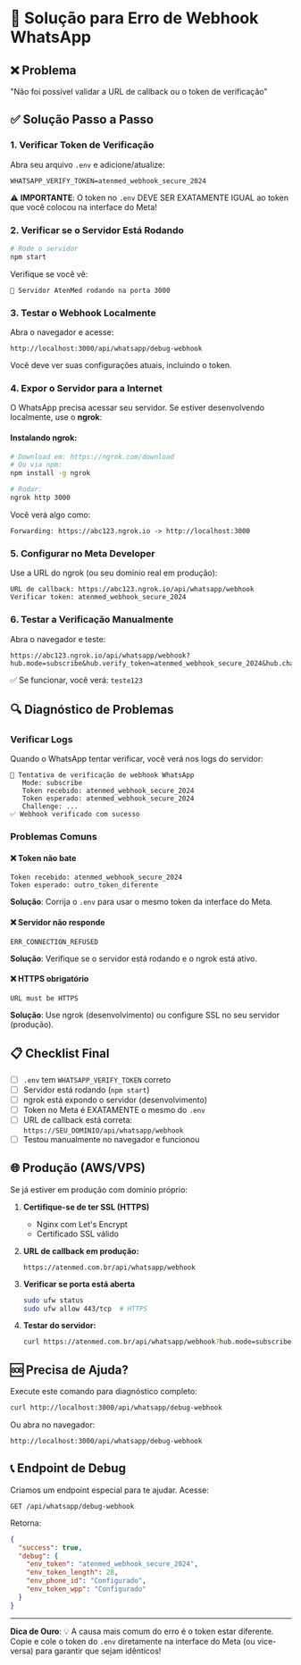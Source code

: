 # 🔧 Solução para Erro de Webhook WhatsApp

## ❌ Problema
"Não foi possível validar a URL de callback ou o token de verificação"

## ✅ Solução Passo a Passo

### 1. **Verificar Token de Verificação**

Abra seu arquivo `.env` e adicione/atualize:

```env
WHATSAPP_VERIFY_TOKEN=atenmed_webhook_secure_2024
```

⚠️ **IMPORTANTE**: O token no `.env` DEVE SER EXATAMENTE IGUAL ao token que você colocou na interface do Meta!

### 2. **Verificar se o Servidor Está Rodando**

```bash
# Rode o servidor
npm start
```

Verifique se você vê:
```
🚀 Servidor AtenMed rodando na porta 3000
```

### 3. **Testar o Webhook Localmente**

Abra o navegador e acesse:
```
http://localhost:3000/api/whatsapp/debug-webhook
```

Você deve ver suas configurações atuais, incluindo o token.

### 4. **Expor o Servidor para a Internet**

O WhatsApp precisa acessar seu servidor. Se estiver desenvolvendo localmente, use o **ngrok**:

#### Instalando ngrok:
```bash
# Download em: https://ngrok.com/download
# Ou via npm:
npm install -g ngrok

# Rodar:
ngrok http 3000
```

Você verá algo como:
```
Forwarding: https://abc123.ngrok.io -> http://localhost:3000
```

### 5. **Configurar no Meta Developer**

Use a URL do ngrok (ou seu domínio real em produção):

```
URL de callback: https://abc123.ngrok.io/api/whatsapp/webhook
Verificar token: atenmed_webhook_secure_2024
```

### 6. **Testar a Verificação Manualmente**

Abra o navegador e teste:
```
https://abc123.ngrok.io/api/whatsapp/webhook?hub.mode=subscribe&hub.verify_token=atenmed_webhook_secure_2024&hub.challenge=teste123
```

✅ Se funcionar, você verá: `teste123`

## 🔍 Diagnóstico de Problemas

### Verificar Logs
Quando o WhatsApp tentar verificar, você verá nos logs do servidor:
```
📱 Tentativa de verificação de webhook WhatsApp
   Mode: subscribe
   Token recebido: atenmed_webhook_secure_2024
   Token esperado: atenmed_webhook_secure_2024
   Challenge: ...
✅ Webhook verificado com sucesso
```

### Problemas Comuns

#### ❌ Token não bate
```
Token recebido: atenmed_webhook_secure_2024
Token esperado: outro_token_diferente
```
**Solução**: Corrija o `.env` para usar o mesmo token da interface do Meta.

#### ❌ Servidor não responde
```
ERR_CONNECTION_REFUSED
```
**Solução**: Verifique se o servidor está rodando e o ngrok está ativo.

#### ❌ HTTPS obrigatório
```
URL must be HTTPS
```
**Solução**: Use ngrok (desenvolvimento) ou configure SSL no seu servidor (produção).

## 📋 Checklist Final

- [ ] `.env` tem `WHATSAPP_VERIFY_TOKEN` correto
- [ ] Servidor está rodando (`npm start`)
- [ ] ngrok está expondo o servidor (desenvolvimento)
- [ ] Token no Meta é EXATAMENTE o mesmo do `.env`
- [ ] URL de callback está correta: `https://SEU_DOMINIO/api/whatsapp/webhook`
- [ ] Testou manualmente no navegador e funcionou

## 🌐 Produção (AWS/VPS)

Se já estiver em produção com domínio próprio:

1. **Certifique-se de ter SSL (HTTPS)**
   - Nginx com Let's Encrypt
   - Certificado SSL válido

2. **URL de callback em produção:**
   ```
   https://atenmed.com.br/api/whatsapp/webhook
   ```

3. **Verificar se porta está aberta**
   ```bash
   sudo ufw status
   sudo ufw allow 443/tcp  # HTTPS
   ```

4. **Testar do servidor:**
   ```bash
   curl https://atenmed.com.br/api/whatsapp/webhook?hub.mode=subscribe&hub.verify_token=atenmed_webhook_secure_2024&hub.challenge=teste
   ```

## 🆘 Precisa de Ajuda?

Execute este comando para diagnóstico completo:
```bash
curl http://localhost:3000/api/whatsapp/debug-webhook
```

Ou abra no navegador:
```
http://localhost:3000/api/whatsapp/debug-webhook
```

## 📞 Endpoint de Debug

Criamos um endpoint especial para te ajudar. Acesse:
```
GET /api/whatsapp/debug-webhook
```

Retorna:
```json
{
  "success": true,
  "debug": {
    "env_token": "atenmed_webhook_secure_2024",
    "env_token_length": 28,
    "env_phone_id": "Configurado",
    "env_token_wpp": "Configurado"
  }
}
```

---

**Dica de Ouro**: 💡
A causa mais comum do erro é o token estar diferente. Copie e cole o token do `.env` diretamente na interface do Meta (ou vice-versa) para garantir que sejam idênticos!









